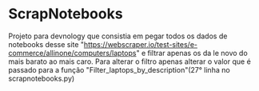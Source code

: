 # ScrapNotebooks
Projeto para devnology que consistia em pegar todos os dados de notebooks desse site "https://webscraper.io/test-sites/e-commerce/allinone/computers/laptops" e filtrar apenas os da le novo do mais barato ao mais caro. 
Para alterar o filtro apenas alterar o valor que é passado para a função "Filter_laptops_by_description"(27° linha no scrapnotebooks.py)
